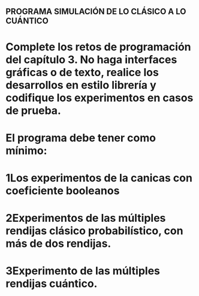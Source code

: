 ## PROGRAMA SIMULACIÓN DE LO CLÁSICO A LO CUÁNTICO
# Complete los retos de programación del capítulo 3. No haga interfaces gráficas o de texto, realice los desarrollos en estilo librería y codifique los experimentos en casos de prueba.
# El programa debe tener como mínimo:
# 1Los experimentos de la canicas con coeficiente booleanos
# 2Experimentos de las múltiples rendijas clásico probabilístico, con más de dos rendijas.
# 3Experimento de las múltiples rendijas cuántico.
